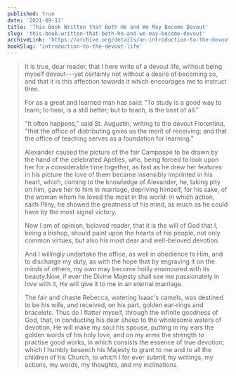 ```yaml
---
published: true
date: '2021-09-13'
title: 'This Book Written that Both He and We May Become Devout'
slug: 'this-book-written-that-both-he-and-we-may-become-devout'
archiveLink: 'https://archive.org/details/an-introduction-to-the-devout-life/page/n15?view=theater'
bookSlug: 'introduction-to-the-devout-life'
---
```


> It is true, dear reader, that I here write of a devout life, without being myself devout---yet certainly not without a desire of becoming so, and that it is this affection towards it which encourages me to instruct thee.
>
> For as a great and learned man has said: "To study is a good way to learn; to hear, is a still better; but to teach, is the best of all."
>
> "It often happens," said St. Augustin, writing to the devout Florentina, "that the office of distributing gives us the merit of receiving; and that the office of teaching serves as a foundation for learning."
>
> Alexander caused the picture of the fair Campaspé to be drawn by the hand of the celebrated Apelles, who, being forced to look upon her for a considerable time together, as fast as he drew her features in his picture the love of them became insensibly imprinted in his heart, which, coming to the knowledge of Alexander, he, taking pity on him, gave her to him in marriage, depriving himself, for his sake, of the woman whom he loved the most in the world: in which action, saith Pliny, he showed the greatness of his mind, as much as he could have by the most signal victory.
>
> Now I am of opinion, beloved reader, that it is the will of God that I, being a bishop, should paint upon the hearts of his people, not only common virtues, but also his most dear and well-beloved devotion.
>
> And I willingly undertake the office, as well in obedience to Him, and to discharge my duty, as with the hope that by engraving it on the minds of others, my own may become holily enamoured with its beauty. ​Now, if ever the Divine Majesty shall see me passionately in love with it, He will give it to me in an eternal marriage.
>
> The fair and chaste Rebecca, watering Isaac's camels, was destined to be his wife, and received, on his part, golden ear-rings and bracelets. Thus do I flatter myself, through the infinite goodness of God, that, in conducting his dear sheep to the wholesome waters of devotion, He will make my soul his spouse, putting in my ears the golden words of his holy love, and on my arms the strength to practise good works, in which consists the essence of true devotion; which I humbly beseech his Majesty to grant to me and to all the children of his Church, to which I for ever submit my writings, my actions, my words, my thoughts, and my inclinations.